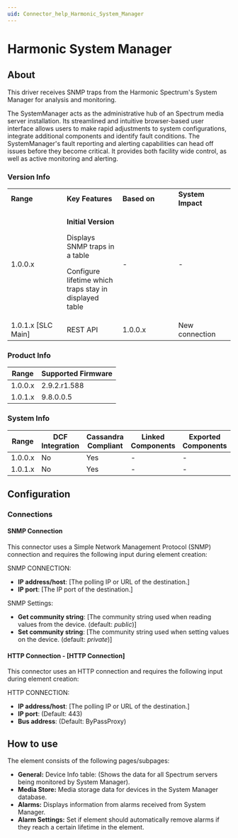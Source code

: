 ```yaml
---
uid: Connector_help_Harmonic_System_Manager
---
```


# Harmonic System Manager

## About

This driver receives SNMP traps from the Harmonic Spectrum's System Manager for analysis and monitoring.

The SystemManager acts as the administrative hub of an Spectrum media server installation. Its streamlined and intuitive browser-based user interface allows users to make rapid adjustments to system configurations, integrate additional components and identify fault conditions. The SystemManager's fault reporting and alerting capabilities can head off issues before they become critical. It provides both facility wide control, as well as active monitoring and alerting.

### Version Info

<table>
<colgroup>
<col style="width: 25%" />
<col style="width: 25%" />
<col style="width: 25%" />
<col style="width: 25%" />
</colgroup>
<tbody>
<tr class="odd">
<td><strong>Range</strong></td>
<td><strong>Key Features</strong></td>
<td><strong>Based on</strong></td>
<td><strong>System Impact</strong></td>
</tr>
<tr class="even">
<td>1.0.0.x</td>
<td><p><strong>Initial Version</strong></p>
<p>Displays SNMP traps in a table</p>
<p>Configure lifetime which traps stay in displayed table</p></td>
<td>-</td>
<td>-</td>
</tr>
<tr class="odd">
<td>1.0.1.x [SLC Main]</td>
<td>REST API</td>
<td>1.0.0.x</td>
<td>New connection</td>
</tr>
</tbody>
</table>

### Product Info

| **Range** | **Supported Firmware** |
|-----------|------------------------|
| 1.0.0.x   | 2.9.2.r1.588           |
| 1.0.1.x   | 9.8.0.0.5              |

### System Info

| **Range** | **DCF Integration** | **Cassandra Compliant** | **Linked Components** | **Exported Components** |
|-----------|---------------------|-------------------------|-----------------------|-------------------------|
| 1.0.0.x   | No                  | Yes                     | \-                    | \-                      |
| 1.0.1.x   | No                  | Yes                     | \-                    | \-                      |

## Configuration

### Connections

#### SNMP Connection

This connector uses a Simple Network Management Protocol (SNMP) connection and requires the following input during element creation:

SNMP CONNECTION:

- **IP address/host**: \[The polling IP or URL of the destination.\]
- **IP port**: \[The IP port of the destination.\]

SNMP Settings:

- **Get community string**: \[The community string used when reading values from the device. (default: *public*)\]
- **Set community string**: \[The community string used when setting values on the device. (default: *private*)\]

#### HTTP Connection - \[HTTP Connection\]

This connector uses an HTTP connection and requires the following input during element creation:

HTTP CONNECTION:

- **IP address/host**: \[The polling IP or URL of the destination.\]
- **IP port**: (Default: 443)
- **Bus address**: (Default: ByPassProxy)



## How to use

The element consists of the following pages/subpages:

- **General:** Device Info table: (Shows the data for all Spectrum servers being monitored by System Manager).
- **Media Store:** Media storage data for devices in the System Manager database.
- **Alarms:** Displays information from alarms received from System Manager.
- **Alarm Settings:** Set if element should automatically remove alarms if they reach a certain lifetime in the element.



